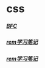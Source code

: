 # css

##### [BFC](/css/css--BFC.md)
##### [rem学习笔记](/css/css--rem学习笔记.md)
##### [rem学习笔记](/css/css--rem学习笔记.md)
